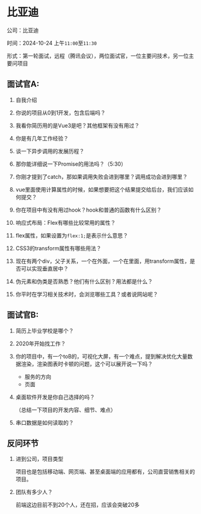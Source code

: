 # 比亚迪

公司：比亚迪

时间：2024-10-24 上午`11:00`至`11:30`

形式：第一轮面试，远程（腾讯会议），两位面试官，一位主要问技术，另一位主要问项目



## 面试官A:

1. 自我介绍

2. 你说的项目从0到1开发，包含后端吗？

3. 我看你简历用的是Vue3是吧？其他框架有没有用过？

4. 你是有几年工作经验？

5. 谈一下异步调用的发展历程？

6. 那你能详细说一下Promise的用法吗？（5:30）

7. 你刚才提到了catch，那如果调用失败会进到哪里？调用成功会进到哪里？

8. vue里面使用计算属性的时候，如果想要把这个结果提交给后台，我们应该如何提交？

9. 你在项目中有没有用过hook？hook和普通的函数有什么区别？

10. 响应式布局：Flex有哪些比较常用的属性？

11. flex属性，如果设置为`flex:1;`是表示什么意思？

12. CSS3的transform属性有哪些用法？

13. 现在有两个div，父子关系，一个在外面，一个在里面，用transform属性，是否可以实现垂直居中？

14. 伪元素和伪类是否熟悉？他们有什么区别？用法都是什么？

15. 你平时在学习相关技术时，会浏览哪些工具？或者说网站呢？



## 面试官B:

1. 简历上毕业学校是哪个？

2. 2020年开始找工作？

3. 你的项目中，有一个toB的，可视化大屏，有一个难点，提到解决优化大量数据渲染，渲染图表时卡顿的问题，这个可以展开说一下吗？

   - 服务的方向
   - 页面

4. 桌面软件开发是你自己选择的吗？

   （总结一下项目的开发内容、细节、难点）

5. 串口数据是如何读取的？



## 反问环节

1. 进到公司，项目类型

   项目也是包括移动端、网页端、甚至桌面端的应用都有，公司直营销售相关的项目。

2. 团队有多少人？

   前端这边目前不到20个人，还在招，应该会突破20多

   









